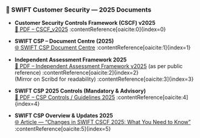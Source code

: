 ### 🔐 SWIFT Customer Security — 2025 Documents

- **Customer Security Controls Framework (CSCF) v2025**  
  [📕 PDF – CSCF_v2025](https://www2.swift.com/knowledgecentre/rest/v1/publications/cscf_dd/56.0/CSCF_v2025_20240701.pdf) :contentReference[oaicite:0]{index=0}

- **SWIFT CSP – Document Centre (2025)**  
  [🌐 SWIFT CSP Document Centre](https://www.swift.com/myswift/customer-security-programme-csp/customer-security-programme-document-centre) :contentReference[oaicite:1]{index=1}

- **Independent Assessment Framework 2025**  
  [📕 PDF – Independent Assessment Framework v2025](https://www2.swift.com/go/book/book200630) (as per public reference) :contentReference[oaicite:2]{index=2}  
  (Mirror on Scribd for readability) :contentReference[oaicite:3]{index=3}

- **SWIFT CSP 2025 Controls (Mandatory & Advisory)**  
  [📕 PDF – CSP Controls / Guidelines 2025](https://www.protiviti.com/sites/default/files/2025-07/swift_customer_security_program_cscf_2025.pdf) :contentReference[oaicite:4]{index=4}

- **SWIFT CSP Overview & Updates 2025**  
  [🌐 Article — “Changes in SWIFT CSCF 2025: What You Need to Know”](https://www.dionach.com/changes-in-the-swift-cscf-2025-what-you-need-to-know/) :contentReference[oaicite:5]{index=5}  
